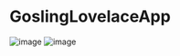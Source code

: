 # GoslingLovelaceApp
![image](https://github.com/ty694676685/GoslingLovelaceApp/blob/master/GoslingLovelaceApplication_1.gif)
![image](https://github.com/ty694676685/GoslingLovelaceApp/blob/master/GoslingLovelaceApplication_2.gif)
